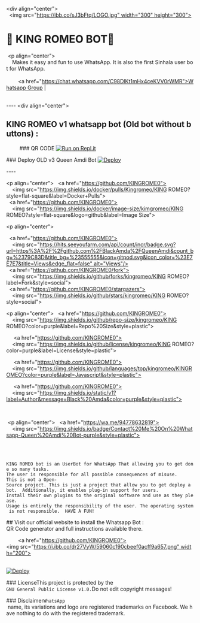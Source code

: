  
 ​<div align="center"> 
 ​  <img src="https://ibb.co/sJ3bFtq/LOGO.jpg" width="300" height="300"> 
 ​  <h1>💯 KING ROMEO BOT💯 </h1> 
 ​</div> 
 ​<p align="center"> 
 ​    Makes it easy and fun to use WhatsApp. It is also the first Sinhala user bot for WhatsApp. 
 ​    <br> 
 ​        <a href="https://chat.whatsapp.com/C98DlKt1mHx4ceKVV0rWMR">Whatsapp Group</a> | 
 ​    <br> 
 ​</p> 
 ​---- 
 ​<div align="center"> 
 ​        <h2>KING ROMEO v1 whatsapp bot (Old bot without buttons) :</h1> 
 ​         
 ​###​ ​QR CODE 
 ​[![​Run on Repl.it​](https://repl.it/badge/github/quiec/whatsasena)](https://replit.com/@BlackAmda/Queen-Amdi-QR-Code) 
  
 ​###​ ​Deploy OLD v3 Queen Amdi Bot 
 ​[![​Deploy​](https://www.herokucdn.com/deploy/button.svg)](https://github.com/BlackAmda/QueenAmdi-v3) 
 ​</div> 
  
 ​---- 
  
 ​<p align="center"> 
 ​  <a href="https://github.com/KINGROME0">
 ​    <img src="https://img.shields.io/docker/pulls/Kingromeo/KING ROMEO?style=flat-square&label=Docker+Pulls"> 
 ​  </a> 
 ​  <a href="https://github.com/KINGROME0">
 ​    <img src="https://img.shields.io/docker/image-size/kimgromeo/KING ROMEO?style=flat-square&logo=github&label=Image Size"> 
 ​     
 ​  </a> 
 ​</p> 
  
 ​<p align="center"> 
  
 ​  <a href="https://github.com/KINGROME0">
 ​    <img src="https://hits.seeyoufarm.com/api/count/incr/badge.svg?url=https%3A%2F%2Fgithub.com%2FBlackAmda%2FQueenAmdi&count_bg=%2379C83D&title_bg=%23555555&icon=gitpod.svg&icon_color=%23E7E7E7&title=Views&edge_flat=false" alt="Views"/></a> 
 ​   
 ​  </a> 
 ​  <a href="https://github.com/KINGROME0/fork"> 
 ​    <img src="https://img.shields.io/github/forks/kingromeo/KING ROMEO?label=Fork&style=social"> 
 ​     
 ​  </a> 
 ​  <a href="https://github.com/KINGROME0/stargazers"> 
 ​    <img src="https://img.shields.io/github/stars/kingromeo/KING ROMEO?style=social"> 
 ​  </a> 
 ​</p> 
  
 ​<p align="center"> 
 ​  <a href="https://github.com/KINGROME0">
 ​    <img src="https://img.shields.io/github/repo-size/kingromeo/KING ROMEO?color=purple&label=Repo%20Size&style=plastic"> 
  
 ​  </a> 
 ​  <a href="https://github.com/KINGROME0">
 ​    <img src="https://img.shields.io/github/license/kingromeo/KING ROMEO?color=purple&label=License&style=plastic"> 
  
 ​  </a> 
 ​  <a href="https://github.com/KINGROME0">
 ​    <img src="https://img.shields.io/github/languages/top/kingromeo/KINGROMEO?color=purple&label=Javascript&style=plastic"> 
  
 ​  </a> 
 ​  <a href="https://github.com/KINGROME0">
 ​    <img src="https://img.shields.io/static/v1?label=Author&message=Black%20Amda&color=purple&style=plastic"> 
  
 ​  </a> 
 ​  </p> 
 ​ <p align="center"> 
 ​  <a href="https://wa.me/94778632819"> 
 ​    <img src="https://img.shields.io/badge/Contact%20Me%20On%20Whatsapp-Queen%20Amdi%20Bot-purple&style=plastic"> 
  
 ​  </a> 
 ​</p> 
 ​  
 ​``` 
 ​KING ROMEO bot is an UserBot for WhatsApp That allowing you to get done so many tasks. 
 ​The user is responsible for all possible consequences of misuse. 
 ​This is not a Open-Source project. This is just a project that allow you to get deploy a bot. 
 ​Additionally, it enables plug-in support for users. 
 ​Install their own plugins to the original software and use as they please. 
 ​Usage is entirely the responsibility of the user. The operating system is not responsible. 
 ​HAVE A FUN! 
 ​``` 
  
 ​##​ ​Visit our official website to install the Whatsapp Bot : 
 ​QR Code generator and full instructions available there. 
 ​<div> 
 ​        <a href="https://github.com/KINGROME0"> 
 ​<img src="https://i.ibb.co/dr27VyW/59060c190cbeef0acff9a657.png" width="200"></br></a> 
 ​</div> 
  
 ​[![​Deploy​](https://www.herokucdn.com/deploy/button.svg)](https://heroku.com/deploy?template=https://github.com/BlackAmda/QueenAmdi) 
  
 ​###​ ​License 
 ​This project is protected by the ​`GNU General Public License v1.0.` 
 ​Do not edit copyright messages! 
  
 ​###​ ​Disclaimer 
 ​`WhatsApp`​ name, its variations and logo are registered trademarks on Facebook. We have nothing to do with the registered trademark.
